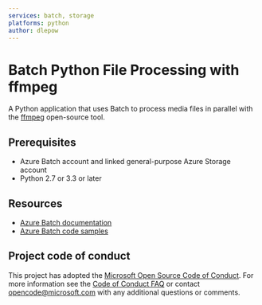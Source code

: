 ```yaml
---
services: batch, storage
platforms: python
author: dlepow
---
```


# Batch Python File Processing with ffmpeg

A Python application that uses Batch to process media files in parallel with the [ffmpeg](http://ffmpeg.org/) open-source tool. 

## Prerequisites

- Azure Batch account and linked general-purpose Azure Storage account
- Python 2.7 or 3.3 or later

## Resources

- [Azure Batch documentation](https://docs.microsoft.com/azure/batch/)
- [Azure Batch code samples](https://github.com/Azure/azure-batch-samples)

## Project code of conduct

This project has adopted the [Microsoft Open Source Code of Conduct](https://opensource.microsoft.com/codeofconduct/). For more information see the [Code of Conduct FAQ](https://opensource.microsoft.com/codeofconduct/faq/) or contact [opencode@microsoft.com](mailto:opencode@microsoft.com) with any additional questions or comments.
